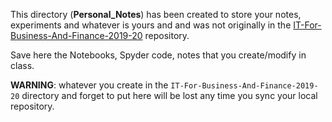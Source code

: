 This directory (**Personal_Notes**) has been created to store your notes, experiments 
and whatever is yours and and was not originally in the [IT-For-Business-And-Finance-2019-20](https://github.com/gabrielepompa88/IT-For-Business-And-Finance-2019-20) repository.

Save here the Notebooks, Spyder code, notes that you create/modify in class.

**WARNING**: whatever you create in the `IT-For-Business-And-Finance-2019-20` directory and forget to put here will be lost any time you sync your local repository.
